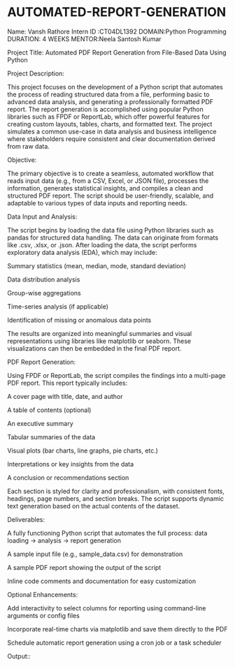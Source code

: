 # AUTOMATED-REPORT-GENERATION
Name: Vansh Rathore
Intern ID :CT04DL1392
DOMAIN:Python Programming
DURATION: 4 WEEKS 
MENTOR:Neela Santosh Kumar

Project Title: Automated PDF Report Generation from File-Based Data Using Python

Project Description:

This project focuses on the development of a Python script that automates the process of reading structured data from a file, performing basic to advanced data analysis, and generating a professionally formatted PDF report. The report generation is accomplished using popular Python libraries such as FPDF or ReportLab, which offer powerful features for creating custom layouts, tables, charts, and formatted text. The project simulates a common use-case in data analysis and business intelligence where stakeholders require consistent and clear documentation derived from raw data.

Objective:

The primary objective is to create a seamless, automated workflow that reads input data (e.g., from a CSV, Excel, or JSON file), processes the information, generates statistical insights, and compiles a clean and structured PDF report. The script should be user-friendly, scalable, and adaptable to various types of data inputs and reporting needs.

Data Input and Analysis:

The script begins by loading the data file using Python libraries such as pandas for structured data handling. The data can originate from formats like .csv, .xlsx, or .json. After loading the data, the script performs exploratory data analysis (EDA), which may include:

Summary statistics (mean, median, mode, standard deviation)

Data distribution analysis

Group-wise aggregations

Time-series analysis (if applicable)

Identification of missing or anomalous data points

The results are organized into meaningful summaries and visual representations using libraries like matplotlib or seaborn. These visualizations can then be embedded in the final PDF report.

PDF Report Generation:

Using FPDF or ReportLab, the script compiles the findings into a multi-page PDF report. This report typically includes:

A cover page with title, date, and author

A table of contents (optional)

An executive summary

Tabular summaries of the data

Visual plots (bar charts, line graphs, pie charts, etc.)

Interpretations or key insights from the data

A conclusion or recommendations section

Each section is styled for clarity and professionalism, with consistent fonts, headings, page numbers, and section breaks. The script supports dynamic text generation based on the actual contents of the dataset.

Deliverables:

A fully functioning Python script that automates the full process: data loading → analysis → report generation

A sample input file (e.g., sample_data.csv) for demonstration

A sample PDF report showing the output of the script

Inline code comments and documentation for easy customization

Optional Enhancements:

Add interactivity to select columns for reporting using command-line arguments or config files

Incorporate real-time charts via matplotlib and save them directly to the PDF

Schedule automatic report generation using a cron job or a task scheduler


Output::
